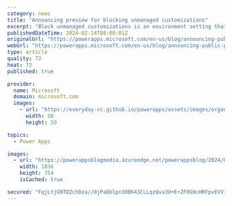 ```yaml
---
category: news
title: "Announcing preview for blocking unmanaged customizations"
excerpt: "Block unmanaged customizations is an environment setting that allows Power Platform system administrators to prevent unmanaged customizations in Microsoft Dataverse environments. By blocking any unmanaged customizations, you can ensure that any changes to your environment, specifically your production"
publishedDateTime: 2024-02-14T08:00:01Z
originalUrl: "https://powerapps.microsoft.com/en-us/blog/announcing-public-preview-of-capability-to-block-unmanaged-customizations/"
webUrl: "https://powerapps.microsoft.com/en-us/blog/announcing-public-preview-of-capability-to-block-unmanaged-customizations/"
type: article
quality: 72
heat: 72
published: true

provider:
  name: Microsoft
  domain: microsoft.com
  images:
    - url: "https://everyday-cc.github.io/powerapps/assets/images/organizations/microsoft.com-50x50.jpg"
      width: 50
      height: 50

topics:
  - Power Apps

images:
  - url: "https://powerappsblogmedia.azureedge.net/powerappsblog/2024/02/BlockUnmanagedCustomizationsImage.png"
    width: 1836
    height: 754
    isCached: true

secured: "FqjLtjGNTOZchDza//0jPaQUlpn3OBK43CLLqzQva3U+E+ZF0G9cHRFpvEVVItDXcxkLdoW5+vN5pMrXBZ5AhZXPaY4/S7rXESM8PTRZUYm0TuRh8t/+Pv7PA97YXyPxUgk4qYQmkCP3jOEJlrSAiVTkql9g/2Sb6abznJbYkFlqwjYTm6tWkgy9L+aPI9B1p/5H/yjB7G1gM+PQy8rD0zJZlx4kvHTu4HI6kUR4OuH9qNaKt6kBcEh5s04MP2tAGf55+JacFwWno5fY9X07rHTp/13yG//+C3XBu91YdMgOxfRBrQ/f+LT+JYFZBuLVTfBlSbNv1eZwH2vUbyBcGudpmV+YxJ4vaKSL7J3RG9U=;cYYX249omWdDr48Hbjq1NA=="
---
```


